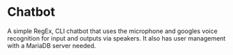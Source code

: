 # Chatbot
A simple RegEx, CLI chatbot that uses the microphone and googles voice recognition for input and outputs via speakers. It also has user management with a MariaDB server needed.
